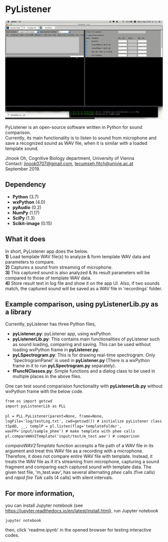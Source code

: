 # PyListener

![pyListener Demo](pyListenerDemo.gif)

PyListener is an open-source software written in Python for sound comparison.<br>
Currently, its main functionality is to listen to sound from microphone and save a recognized sound as WAV file, when it is similar with a loaded template sound.

Jinook Oh, Cognitive Biology department, University of Vienna<br>
Contact: jinook0707@gmail.com, tecumseh.fitch@univie.ac.at<br>
September 2019.

## Dependency
- **Python** (3.7)
- **wxPython** (4.0)
- **pyAudio** (0.2)
- **NumPy** (1.17)
- **SciPy** (1.3)
- **Scikit-image** (0.15)


## What it does

In short, PyListener app does the below.<br>
**1)** Load template WAV file(s) to analyze & form template WAV data and parameters to compare.<br>
**2)** Captures a sound from streaming of microphone.<br>
**3)** This captured sound is also analyzed & its result parameters will be compared to those of template WAV data.<br>
**4)** Store result text in log file and show it on the app UI. Also, if two sounds match, the captured sound will be saved as a WAV file in 'recordings' folder.

## Example comparison, using pyListenerLib.py as a library

Currently, pyListener has three Python files, 

- **pyListener.py**: pyListener app, using wxPython.
- **pyListenerLib.py**: This contains main functionalities of pyListener such as sound loading, comparing and saving. This can be used without loading wxPython frame in **pyListener.py**.
- **pyLSpectrogram.py**: This is for drawing real-time spectrogram. Only 'SpectrogramPanel' is used in **pyListener.py** (There is a wxPython frame in it to run **pyLSpectrogram.py** separately).
- **fFuncNClasses.py**: Simple functions and a dialog class to be used in multiple places in the above files.

One can test sound comparision functionality with **pyListenerLib.py** without wxPython frame with the below code.

```
from os import getcwd
import pyListenerLib as PLL

pl = PLL.PyListener(parent=None, frame=None, logFile='log/testLog.txt', cwd=getcwd()) # initialize pyListener class
tSpAD, __, templP = pl.listen(flag='templateFolder', wavFP='input/sample_phee') # make template with phee calls
pl.compareWAV2Template('input/test/m_test.wav') # comparison
```

*compareWAV2Template* function accespts a file path of a WAV file in its argument and treat this WAV file as a recording with a microphone. Therefore, it does not compare entire WAV file with template. Instead, it treats the WAV file as if it's streaming from microphone, capturing a sound fragment and comparing each captured sound with template data.
The given test file, 'm_test.wav', has several alternating *phee* calls (five calls) and *rapid fire Tsik* calls (4 calls) with silent intervals.


## For more information, 
you can install Jupyter notebook (see https://jupyter.readthedocs.io/en/latest/install.html),
run Jupyter notebook
```
jupyter notebook
```
then, click 'readme.ipynb' in the opened browser for testing interactive codes.

